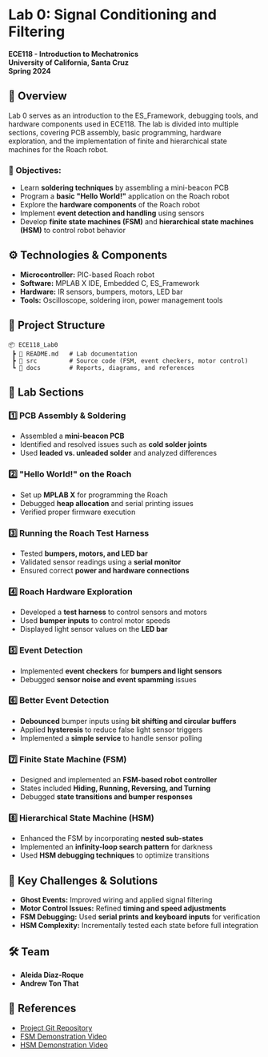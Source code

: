 # Lab 0: Signal Conditioning and Filtering

**ECE118 - Introduction to Mechatronics**  
**University of California, Santa Cruz**  
**Spring 2024**  

## 📌 Overview

Lab 0 serves as an introduction to the ES_Framework, debugging tools, and hardware components used in ECE118. The lab is divided into multiple sections, covering PCB assembly, basic programming, hardware exploration, and the implementation of finite and hierarchical state machines for the Roach robot.

### 🔹 Objectives:
- Learn **soldering techniques** by assembling a mini-beacon PCB
- Program a **basic "Hello World!"** application on the Roach robot
- Explore the **hardware components** of the Roach robot
- Implement **event detection and handling** using sensors
- Develop **finite state machines (FSM)** and **hierarchical state machines (HSM)** to control robot behavior

## ⚙️ Technologies & Components

- **Microcontroller:** PIC-based Roach robot
- **Software:** MPLAB X IDE, Embedded C, ES_Framework
- **Hardware:** IR sensors, bumpers, motors, LED bar
- **Tools:** Oscilloscope, soldering iron, power management tools

## 📂 Project Structure

```plaintext
📦 ECE118_Lab0
 ┣ 📜 README.md   # Lab documentation
 ┣ 📂 src         # Source code (FSM, event checkers, motor control)
 ┗ 📂 docs        # Reports, diagrams, and references
```

## 🚀 Lab Sections

### 1️⃣ PCB Assembly & Soldering
- Assembled a **mini-beacon PCB**
- Identified and resolved issues such as **cold solder joints**
- Used **leaded vs. unleaded solder** and analyzed differences

### 2️⃣ "Hello World!" on the Roach
- Set up **MPLAB X** for programming the Roach
- Debugged **heap allocation** and serial printing issues
- Verified proper firmware execution

### 3️⃣ Running the Roach Test Harness
- Tested **bumpers, motors, and LED bar**
- Validated sensor readings using a **serial monitor**
- Ensured correct **power and hardware connections**

### 4️⃣ Roach Hardware Exploration
- Developed a **test harness** to control sensors and motors
- Used **bumper inputs** to control motor speeds
- Displayed light sensor values on the **LED bar**

### 5️⃣ Event Detection
- Implemented **event checkers** for **bumpers and light sensors**
- Debugged **sensor noise and event spamming** issues

### 6️⃣ Better Event Detection
- **Debounced** bumper inputs using **bit shifting and circular buffers**
- Applied **hysteresis** to reduce false light sensor triggers
- Implemented a **simple service** to handle sensor polling

### 7️⃣ Finite State Machine (FSM)
- Designed and implemented an **FSM-based robot controller**
- States included **Hiding, Running, Reversing, and Turning**
- Debugged **state transitions and bumper responses**

### 8️⃣ Hierarchical State Machine (HSM)
- Enhanced the FSM by incorporating **nested sub-states**
- Implemented an **infinity-loop search pattern** for darkness
- Used **HSM debugging techniques** to optimize transitions

## 🎯 Key Challenges & Solutions

- **Ghost Events:** Improved wiring and applied signal filtering
- **Motor Control Issues:** Refined **timing and speed adjustments**
- **FSM Debugging:** Used **serial prints and keyboard inputs** for verification
- **HSM Complexity:** Incrementally tested each state before full integration


## 🛠 Team
- **Aleida Diaz-Roque**
- **Andrew Ton That**


## 🔗 References
- [Project Git Repository](https://git.ucsc.edu/adiazroq/ece118_lab0)
- [FSM Demonstration Video](https://youtu.be/qtOb4daB8VE)
- [HSM Demonstration Video](https://youtu.be/aQDWnOwneKg)



